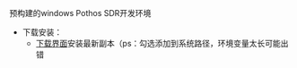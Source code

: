 预构建的windows Pothos SDR开发环境
- 下载安装：
	- [下载界面](http://downloads.myriadrf.org/builds/PothosSDR/?C=M;O=D)安装最新副本（ps：勾选添加到系统路径，环境变量太长可能出错